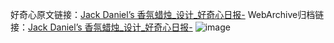 好奇心原文链接：[Jack Daniel’s 香氛蜡烛_设计_好奇心日报-](https://www.qdaily.com/articles/7743.html)
WebArchive归档链接：[Jack Daniel’s 香氛蜡烛_设计_好奇心日报-](http://web.archive.org/web/20190623172842/https://www.qdaily.com/articles/7743.html)
![image](http://ww3.sinaimg.cn/large/007d5XDply1g3x0nlfjmjj30u02l0k6r)